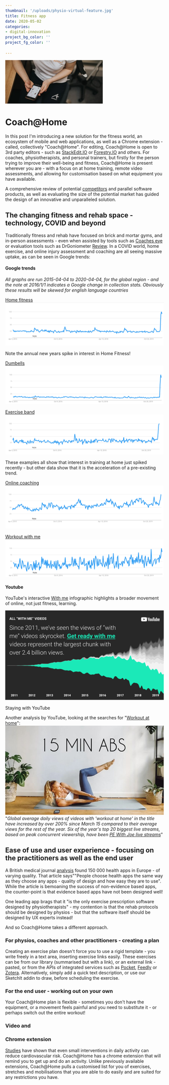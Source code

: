 ```yaml
---
thumbnail: '/uploads/physio-virtual-feature.jpg'
title: Fitness app
date: 2020-05-02
categories:
- digital-innovation
project_bg_color: ''
project_fg_color: ''

---
```

![](/uploads/physio-virtual-feature_small.jpg)
# Coach@Home
In this post I'm introducing a new solution for the fitness world, an ecosystem of mobile and web applications, as well as a Chrome extension - called, collectively "Coach@Home".
For editing, Coach@Home is open to 3rd party editors - such as [StackEdit.IO](https://stackedit.io/) or [Forestry.IO](https://forestry.io/) and others. 
For coaches, physiotherapists, and personal trainers, but firstly for the person trying to improve their well-being and fitness, Coach@Home is present wherever you are - with a  focus on at home training, remote video assessments, and allowing for customisation based on what equipment you have available.

A comprehensive review of potential [competitors]('/competitors') and parallel software products, as well as evaluating the size of the potential market has guided the design of an innovative and unparalleled solution.

## The changing fitness and rehab space - technology, COVID and beyond
Traditionally fitness and rehab have focused on brick and mortar gyms, and in-person assessments - even when assisted by tools such as [Coaches eye](https://www.coachseye.com/) or evaluation tools such as DrGoniometer [Review](https://bjsm-bmj-com.salford.idm.oclc.org/content/51/23/1703).
In a COVID world, home exercise, and online injury assessment and coaching are all seeing massive uptake, as can be seen in Google trends:

#### Google trends
*All graphs are run 2015-04-04 to 2020-04-04, for the global region - and the note at 2016/1/1 indicates a Google change in collection stats. Obviously these results will be skewed for english language countries*

[Home fitness](https://trends.google.com/trends/explore?date=2015-04-04%202020-04-04&q=home%20fitness)
![](/uploads/g_home_fitness.png)

Note the annual new years spike in interest in Home Fitness!

[Dumbells](https://trends.google.com/trends/explore?date=2015-04-04%202020-04-04&q=dumbells)
![](/uploads/g_dumbells.png)

[Exercise band](https://trends.google.com/trends/explore?date=2015-04-04%202020-04-04&q=exercise%20band)
![](/uploads/g_exercise_band.png)

These examples all show that interest in training at home just spiked recently - but other data show that it is the acceleration of a pre-existing trend.

[Online coaching](https://trends.google.com/trends/explore?date=2015-04-04%202020-04-04&q=exercise%20band)
![](/uploads/g_online_coaching.png)

[Workout with me](https://trends.google.com/trends/explore?date=2015-04-04%202020-04-04&q=Workout%20with%20me)
![](/uploads/g_workoutwithme.png)

#### Youtube

YouTube's interactive [With me](https://youtube.com/trends/articles/with-me-interactive/) infographic highlights a broader movement of online, not just fitness, learning. 

![](/uploads/all-withme.jpg)

Staying with YouTube

Another analysis by YouTube, looking at the searches for "[Workout at home](https://youtube.com/trends/articles/stay-home-workout-at-home/)":
![](/uploads/y_15.jpg)
"*Global average daily views of videos with 'workout at home' in the title have increased by over 200% since March 15 compared to their average views for the rest of the year.
Six of the year's top 20 biggest live streams, based on peak concurrent viewership, have been [PE With Joe live streams](https://www.youtube.com/channel/UCAxW1XT0iEJo0TYlRfn6rYQ)*"





## Ease of use and user experience - focusing on the practitioners as well as the end user
A British medical journal [analysis](https://bjsm.bmj.com/content/51/16/1237) found 150 000 health apps in Europe - of varying quality. That article says""People choose health apps the same way as they choose any apps - quality of design and how easy they are to use".
While the article is bemoaning the success of non-evidence based apps, the counter-point is that evidence based apps have not been designed well!

One leading app brags that it "is the only exercise prescription software designed by physiotherapists" - my contention is that the rehab protocols should be designed by physios - but that the software itself should be designed by UX experts instead!

And so Coach@Home takes a different approach.

### For physios, coaches and other practitioners - creating a plan
Creating an exercise plan doesn't force you to use a rigid template - you write freely in a text area, inserting exercise links easily. These exercises can be from our library (summarised but with a link), or an external link - pasted, or from the APIs of integrated services such as [Pocket](https://getpocket.com/developer/), [Feedly](https://developer.feedly.com/) or [Zotera](https://www.zotero.org/support/dev/web_api/v3/start).
Alternatively, simply add a quick text description, or use our SketchIt addin to draw, before scheduling the exercise.

### For the end user - working out on your own
Your Coach@Home plan is flexible - sometimes you don't have the equipment, or a movement feels painful and you need to substitute it - or perhaps switch out the entire workout! 



### Video and 


### Chrome extension
[Studies](https://bjsm-bmj-com.salford.idm.oclc.org/content/early/2020/05/04/bjsports-2019-101154) have shown that even small interventions in daily activity can reduce cardiovascular risk. 
Coach@Home has a chrome extension that will remind you to get up and do an activity. Unlike previously available extensions, Coach@Home pulls a customised list for you of exercises, stretches and mobilisations that you are able to do easily and are suited for any restrictions you have.